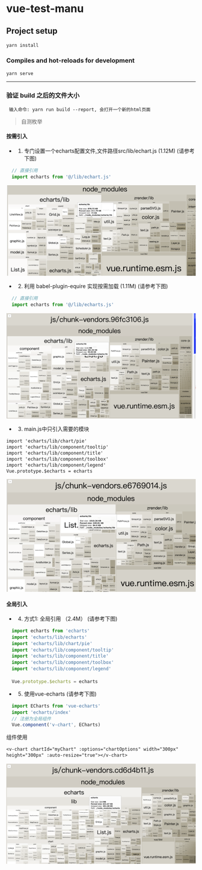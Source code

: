 # vue-test-manu

## Project setup
```
yarn install
```

### Compiles and hot-reloads for development
```
yarn serve
```
<hr/>

### 验证 build 之后的文件大小

```
 输入命令: yarn run build --report, 会打开一个新的html页面
```


> 自测枚举
#### 按需引入
* 1. 专门设置一个echarts配置文件,文件路径src/lib/echart.js (1.12M) (请参考下图)
```src/lib/echart.js
  // 直接引用
  import echarts from '@/lib/echart.js' 
```
<div align=right><img src ="src/assets/addFile.png"/></div>

* 2. 利用 babel-plugin-equire 实现按需加载 (1.11M) (请参考下图)

```src/lib/echarts.js
  // 直接引用
  import echarts from '@/lib/echarts.js' 
```
<div align=right><img src ="src/assets/equire.png"/></div>

* 3. main.js中只引入需要的模块
```
import 'echarts/lib/chart/pie'
import 'echarts/lib/component/tooltip'
import 'echarts/lib/component/title'
import 'echarts/lib/component/toolbox'
import 'echarts/lib/component/legend'
Vue.prototype.$echarts = echarts

```
<div align=right><img src ="src/assets/main.png"/></div>

#### 全局引入

* 4. 方式1: 全局引用 （2.4M） (请参考下图)
```main.js
  import echarts from 'echarts'
  import 'echarts/lib/echarts'
  import 'echarts/lib/chart/pie'
  import 'echarts/lib/component/tooltip'
  import 'echarts/lib/component/title'
  import 'echarts/lib/component/toolbox'
  import 'echarts/lib/component/legend'

  Vue.prototype.$echarts = echarts
```

* 5. 使用vue-echarts   (请参考下图)

```main.js
  import ECharts from 'vue-echarts'
  import 'echarts/index'
  // 注册为全局组件
  Vue.component('v-chart', ECharts)
```
组件使用
```
<v-chart chartId="myChart" :options="chartOptions" width="300px" height="300px" :auto-resize="true"></v-chart>
```
<div align=right><img src ="src/assets/vue-chart.png"/></div>
